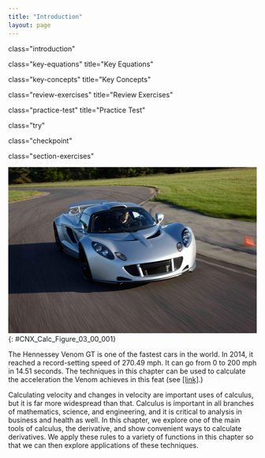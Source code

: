 ```yaml
---
title: "Introduction"
layout: page
---
```



<cnx-pi data-type="cnx.flag.introduction"> class="introduction" </cnx-pi>

<cnx-pi data-type="cnx.eoc">class="key-equations" title="Key Equations"</cnx-pi>

<cnx-pi data-type="cnx.eoc">class="key-concepts" title="Key Concepts"</cnx-pi>

<cnx-pi data-type="cnx.eoc">class="review-exercises" title="Review Exercises"</cnx-pi>

<cnx-pi data-type="cnx.eoc">class="practice-test" title="Practice Test"</cnx-pi>

<cnx-pi data-type="cnx.answers">class="try"</cnx-pi>

<cnx-pi data-type="cnx.answers">class="checkpoint"</cnx-pi>

<cnx-pi data-type="cnx.answers">class="section-exercises"</cnx-pi>

 ![A photo of a Hennessey Venom GT sports car speeding along a winding road.](../resources/CNX_Calc_Figure_03_00_001.jpg "The Hennessey Venom GT can go from 0 to 200 mph in 14.51 seconds. (credit: modification of work by Codex41, Flickr)"){: #CNX_Calc_Figure_03_00_001}

The Hennessey Venom GT is one of the fastest cars in the world. In 2014, it reached a record-setting speed of 270.49 mph. It can go from 0 to 200 mph in 14.51 seconds. The techniques in this chapter can be used to calculate the acceleration the Venom achieves in this feat (see [\[link\]](/m53495#fs-id1169739204154).)

Calculating velocity and changes in velocity are important uses of calculus, but it is far more widespread than that. Calculus is important in all branches of mathematics, science, and engineering, and it is critical to analysis in business and health as well. In this chapter, we explore one of the main tools of calculus, the derivative, and show convenient ways to calculate derivatives. We apply these rules to a variety of functions in this chapter so that we can then explore applications of these techniques.

